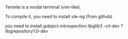 Termite is a modal terminal (vim-like).

To compile it, you need to install vte-ng (from github)

you need to install
gobject-introspection
libglib3 -cil-dev ?
libgrepository1.0-dev
